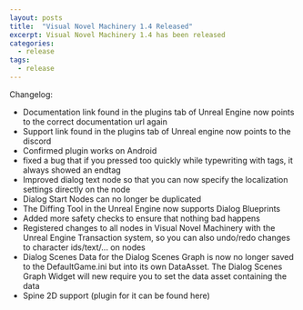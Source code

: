 ```yaml
---
layout: posts
title:  "Visual Novel Machinery 1.4 Released"
excerpt: Visual Novel Machinery 1.4 has been released
categories:
  - release
tags:
  - release
---
```


Changelog:

- Documentation link found in the plugins tab of Unreal Engine now points to the correct documentation url again
- Support link found in the plugins tab of Unreal engine now points to the discord
- Confirmed plugin works on Android
- fixed a bug that if you pressed too quickly while typewriting with tags, it always showed an endtag
- Improved dialog text node so that you can now specify the localization settings directly on the node
- Dialog Start Nodes can no longer be duplicated
- The Diffing Tool in the Unreal Engine now supports Dialog Blueprints
- Added more safety checks to ensure that nothing bad happens
- Registered changes to all nodes in Visual Novel Machinery with the Unreal Engine Transaction system, so you can also undo/redo changes to character ids/text/... on nodes
- Dialog Scenes Data for the Dialog Scenes Graph is now no longer saved to the DefaultGame.ini but into its own DataAsset. The Dialog Scenes Graph Widget will new require you to set the data asset containing the data
- Spine 2D support (plugin for it can be found here)